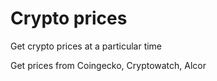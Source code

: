 # Crypto prices
Get crypto prices at a particular time

Get prices from Coingecko, Cryptowatch, Alcor

